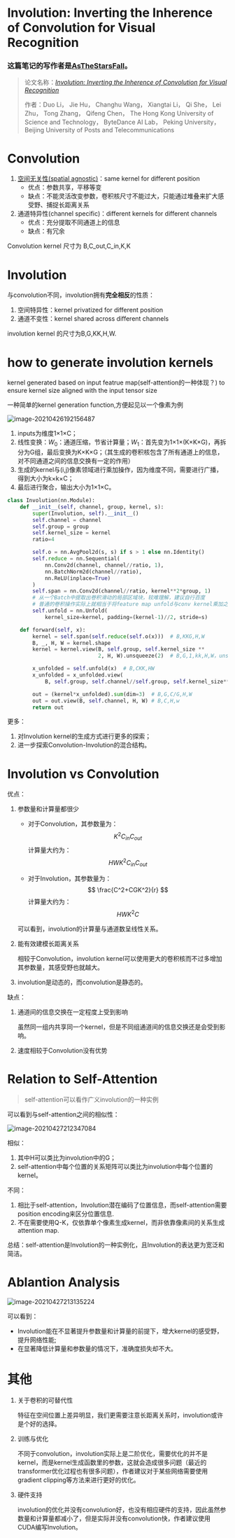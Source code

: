 # Involution: Inverting the Inherence of Convolution for Visual Recognition

### 这篇笔记的写作者是[AsTheStarsFall](https://github.com/asthestarsfalll)。

> 论文名称：[*Involution: Inverting the Inherence of Convolution for Visual Recognition*](https://arxiv.org/abs/2103.06255)
>
> 作者：Duo Li， Jie Hu， Changhu Wang， Xiangtai Li， Qi She， Lei Zhu， Tong Zhang， Qifeng Chen， The Hong Kong University of Science and Technology， ByteDance AI Lab， Peking University， Beijing University of Posts and Telecommunications

# Convolution

1. [空间无关性(spatial agnostic)](https://arxiv.org/pdf/1805.12177.pdf)：same kernel for different position
   - 优点：参数共享，平移等变
   - 缺点：不能灵活改变参数，卷积核尺寸不能过大，只能通过堆叠来扩大感受野、捕捉长距离关系
2. 通道特异性(channel specific)：different kernels for different channels
   - 优点：充分提取不同通道上的信息
   - 缺点：有冗余

Convolution kernel 尺寸为 B,C_out,C_in,K,K

# Involution

与convolution不同，involution拥有**完全相反**的性质：

1. 空间特异性：kernel privatized for different position
2. 通道不变性：kernel shared across different channels

involution kernel 的尺寸为B,G,KK,H,W.

# how to generate involution kernels

kernel generated based on input featrue map(self-attention的一种体现？) to ensure kernel size aligned with the input tensor size

一种简单的kernel generation function,方便起见以一个像素为例

![image-20210426192156487](https://gitee.com/Thedeadleaf/images/raw/master/20210507124123.png)

1. inputs为维度1×1×C；
2. 线性变换：$W_0$：通道压缩，节省计算量；$W_1$：首先变为1×1×(K×K×G)，再拆分为G组，最后变换为K×K×G；（其生成的卷积核包含了所有通道上的信息，对不同通道之间的信息交换有一定的作用）
3. 生成的kernel与(i,j)像素领域进行乘加操作，因为维度不同，需要进行广播，得到大小为k×k×C；
4. 最后进行聚合，输出大小为1×1×C。

```python
class Involution(nn.Module):
    def __init__(self, channel, group, kernel, s):
        super(Involution, self).__init__()
        self.channel = channel
        self.group = group
        self.kernel_size = kernel
        ratio=4

        self.o = nn.AvgPool2d(s, s) if s > 1 else nn.Identity()
        self.reduce = nn.Sequential(
            nn.Conv2d(channel, channel//ratio, 1),
            nn.BatchNorm2d(channel//ratio),
            nn.ReLU(inplace=True)
        )
        self.span = nn.Conv2d(channel//ratio, kernel**2*group, 1)
        # 从一个Batch中提取出卷积滑动的局部区域块，较难理解，建议自行百度
        # 普通的卷积操作实际上就相当于将feature map unfold与conv kernel乘加之后再fold
        self.unfold = nn.Unfold(
            kernel_size=kernel, padding=(kernel-1)//2, stride=s)

    def forward(self, x):
        kernel = self.span(self.reduce(self.o(x)))  # B,KKG,H,W
        B, _, H, W = kernel.shape
        kernel = kernel.view(B, self.group, self.kernel_size **
                             2, H, W).unsqueeze(2)  # B,G,1,kk,H,W，unsqueeze：增加一个维度用于广播

        x_unfolded = self.unfold(x)  # B,CKK,HW
        x_unfolded = x_unfolded.view(
            B, self.group, self.channel//self.group, self.kernel_size**2, H, W)# B,G,C/G,KK,H,W

        out = (kernel*x_unfolded).sum(dim=3)  # B,G,C/G,H,W
        out = out.view(B, self.channel, H, W) # B,C,H,w
        return out

```

更多：

1. 对Involution kernel的生成方式进行更多的探索；
2. 进一步探索Convolution-Involution的混合结构。

# Involution	vs	Convolution

优点：

1. 参数量和计算量都很少

   - 对于Convolution，其参数量为：
     $$
     K^2C_{in}C_{out}
     $$
     计算量大约为：
     $$
     HWK^2C_{in}C_{out}
     $$

   - 对于Involution，其参数量为：
     $$
     \frac{C^2+CGK^2}{r}
     $$
     计算量大约为：
     $$
     HWK^2C
     $$

   可以看到，involution的计算量与通道数呈线性关系。

2. 能有效建模长距离关系

   相较于Convolution，involution kernel可以使用更大的卷积核而不过多增加其参数量，其感受野也就越大。

3. involution是动态的，而convolution是静态的。

缺点：

1. 通道间的信息交换在一定程度上受到影响

   虽然同一组内共享同一个kernel，但是不同组通道间的信息交换还是会受到影响。

2. 速度相较于Convolution没有优势



# Relation to Self-Attention

> self-attention可以看作广义involution的一种实例

可以看到与self-attention之间的相似性：

![image-20210427212347084](https://gitee.com/Thedeadleaf/images/raw/master/20210507124139.png)

相似：

1. 其中H可以类比为involution中的G；
2. self-attention中每个位置的关系矩阵可以类比为involution中每个位置的kernel。

不同：

1. 相比于self-attention，Involution潜在编码了位置信息，而self-attention需要position encoding来区分位置信息.
2. 不在需要使用Q-K，仅依靠单个像素生成kernel，而非依靠像素间的关系生成attention map.

总结：self-attention是Involution的一种实例化，且Involution的表达更为宽泛和简洁。

# Ablantion    Analysis

![image-20210427213135224](https://gitee.com/Thedeadleaf/images/raw/master/20210507124142.png)

可以看到：

- Involution能在不显著提升参数量和计算量的前提下，增大kernel的感受野，提升网络性能;
- 在显著降低计算量和参数量的情况下，准确度损失却不大。

# 其他

1. 关于卷积的可替代性

   特征在空间位置上差异明显，我们更需要注意长距离关系时，involution或许是个好的选择。

2. 训练与优化

   不同于convolution，involution实际上是二阶优化，需要优化的并不是kernel，而是kernel生成函数里的参数，这就会造成很多问题（最近的transformer优化过程也有很多问题），作者建议对于某些网络需要使用gradient clipping等方法来进行更好的优化。

3. 硬件支持

   involution的优化并没有convolution好，也没有相应硬件的支持，因此虽然参数量和计算量都减小了，但是实际并没有convolution快，作者建议使用CUDA编写Involution。